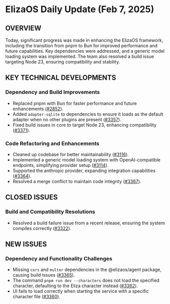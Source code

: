 # ElizaOS Daily Update (Feb 7, 2025)

## OVERVIEW 
Today, significant progress was made in enhancing the ElizaOS framework, including the transition from pnpm to Bun for improved performance and future capabilities. Key dependencies were addressed, and a generic model loading system was implemented. The team also resolved a build issue targeting Node 23, ensuring compatibility and stability.

## KEY TECHNICAL DEVELOPMENTS

### Dependency and Build Improvements
- Replaced pnpm with Bun for faster performance and future enhancements ([#2852](https://github.com/elizaos/eliza/pull/2852)).
- Added `adapter-sqlite` to dependencies to ensure it loads as the default adapter when no other plugins are present ([#3357](https://github.com/elizaos/eliza/pull/3357)).
- Fixed build issues in core to target Node 23, enhancing compatibility ([#3371](https://github.com/elizaos/eliza/pull/3371)).

### Code Refactoring and Enhancements
- Cleaned up codebase for better maintainability ([#3116](https://github.com/elizaos/eliza/pull/3116)).
- Implemented a generic model loading system with OpenAI-compatible endpoints, simplifying provider setup ([#3114](https://github.com/elizaos/eliza/pull/3114)).
- Supported the anthropic provider, expanding integration capabilities ([#3364](https://github.com/elizaos/eliza/pull/3364)).
- Resolved a merge conflict to maintain code integrity ([#3367](https://github.com/elizaos/eliza/pull/3367)).

## CLOSED ISSUES

### Build and Compatibility Resolutions
- Resolved a build failure issue from a recent release, ensuring the system compiles correctly ([#3322](https://github.com/elizaos/eliza/issues/3322)).

## NEW ISSUES

### Dependency and Functionality Challenges
- Missing `cors` and `multer` dependencies in the @elizaos/agent package, causing build issues ([#3365](https://github.com/elizaos/eliza/issues/3365)).
- The command `pnpm run dev --characters` does not load the specified character, defaulting to the Eliza character instead ([#3362](https://github.com/elizaos/eliza/issues/3362)).
- UI fails to load correctly when starting the service with a specific character file ([#3360](https://github.com/elizaos/eliza/issues/3360)).